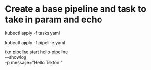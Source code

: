 # Create a base pipeline and task to take in param and echo

kubectl apply -f tasks.yaml

kubectl apply -f pipeline.yaml

tkn pipeline start hello-pipeline \
    --showlog  \
    -p message="Hello Tekton!"

